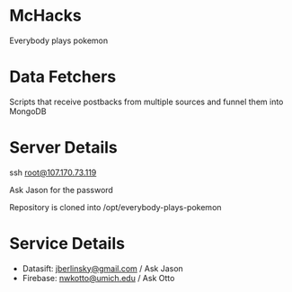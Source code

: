 McHacks
=======

Everybody plays pokemon

# Data Fetchers

Scripts that receive postbacks from multiple sources and funnel them into MongoDB


# Server Details

ssh root@107.170.73.119

Ask Jason for the password

Repository is cloned into /opt/everybody-plays-pokemon

# Service Details

- Datasift: jberlinsky@gmail.com / Ask Jason
- Firebase: nwkotto@umich.edu / Ask Otto
